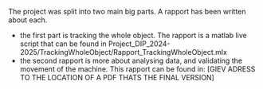 The project was split into two main big parts. A rapport has been written about each.

- the first part is tracking the whole object. The rapport is a matlab live script that can be found in Project_DIP_2024-2025/TrackingWholeObject/Rapport_TrackingWholeObject.mlx
- the second rapport is more about analysing data, and validating the movement of the machine. This rapport can be found in: [GIEV ADRESS TO THE LOCATION OF A PDF THATS THE FINAL VERSION]
